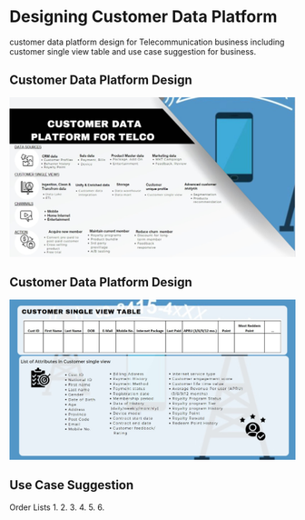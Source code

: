 # Designing Customer Data Platform
customer data platform design for Telecommunication business including customer single view table and use case suggestion for business.

## Customer Data Platform Design
![image](https://github.com/Sujitra17/MADT8101_Customer-Analytics/blob/main/01%20Customer%20Analytics-Customer%20Single%20View/CDP_Telco.jpg)

## Customer Data Platform Design
![image](https://github.com/Sujitra17/MADT8101_Customer-Analytics/blob/main/01%20Customer%20Analytics-Customer%20Single%20View/Cust%20Single%20view%20table.jpg)

## Use Case Suggestion
Order Lists
1.
2.
3.
4.
5.
6.
